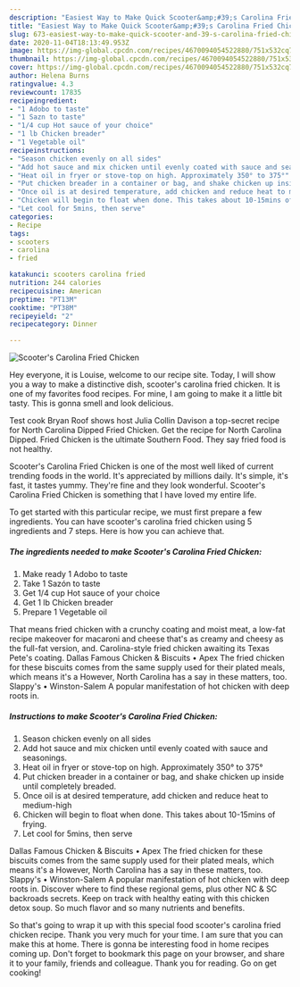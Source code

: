 ```yaml
---
description: "Easiest Way to Make Quick Scooter&amp;#39;s Carolina Fried Chicken"
title: "Easiest Way to Make Quick Scooter&amp;#39;s Carolina Fried Chicken"
slug: 673-easiest-way-to-make-quick-scooter-and-39-s-carolina-fried-chicken
date: 2020-11-04T18:13:49.953Z
image: https://img-global.cpcdn.com/recipes/4670094054522880/751x532cq70/scooters-carolina-fried-chicken-recipe-main-photo.jpg
thumbnail: https://img-global.cpcdn.com/recipes/4670094054522880/751x532cq70/scooters-carolina-fried-chicken-recipe-main-photo.jpg
cover: https://img-global.cpcdn.com/recipes/4670094054522880/751x532cq70/scooters-carolina-fried-chicken-recipe-main-photo.jpg
author: Helena Burns
ratingvalue: 4.3
reviewcount: 17835
recipeingredient:
- "1 Adobo to taste"
- "1 Sazn to taste"
- "1/4 cup Hot sauce of your choice"
- "1 lb Chicken breader"
- "1 Vegetable oil"
recipeinstructions:
- "Season chicken evenly on all sides"
- "Add hot sauce and mix chicken until evenly coated with sauce and seasonings."
- "Heat oil in fryer or stove-top on high. Approximately 350° to 375°"
- "Put chicken breader in a container or bag, and shake chicken up inside until completely breaded."
- "Once oil is at desired temperature, add chicken and reduce heat to medium-high"
- "Chicken will begin to float when done. This takes about 10-15mins of frying."
- "Let cool for 5mins, then serve"
categories:
- Recipe
tags:
- scooters
- carolina
- fried

katakunci: scooters carolina fried 
nutrition: 244 calories
recipecuisine: American
preptime: "PT13M"
cooktime: "PT38M"
recipeyield: "2"
recipecategory: Dinner

---
```



![Scooter&#39;s Carolina Fried Chicken](https://img-global.cpcdn.com/recipes/4670094054522880/751x532cq70/scooters-carolina-fried-chicken-recipe-main-photo.jpg)

Hey everyone, it is Louise, welcome to our recipe site. Today, I will show you a way to make a distinctive dish, scooter&#39;s carolina fried chicken. It is one of my favorites food recipes. For mine, I am going to make it a little bit tasty. This is gonna smell and look delicious.

Test cook Bryan Roof shows host Julia Collin Davison a top-secret recipe for North Carolina Dipped Fried Chicken. Get the recipe for North Carolina Dipped. Fried Chicken is the ultimate Southern Food. They say fried food is not healthy.

Scooter&#39;s Carolina Fried Chicken is one of the most well liked of current trending foods in the world. It's appreciated by millions daily. It's simple, it's fast, it tastes yummy. They're fine and they look wonderful. Scooter&#39;s Carolina Fried Chicken is something that I have loved my entire life.


To get started with this particular recipe, we must first prepare a few ingredients. You can have scooter&#39;s carolina fried chicken using 5 ingredients and 7 steps. Here is how you can achieve that.

<!--inarticleads1-->

##### The ingredients needed to make Scooter&#39;s Carolina Fried Chicken:

1. Make ready 1 Adobo to taste
1. Take 1 Sazón to taste
1. Get 1/4 cup Hot sauce of your choice
1. Get 1 lb Chicken breader
1. Prepare 1 Vegetable oil


That means fried chicken with a crunchy coating and moist meat, a low-fat recipe makeover for macaroni and cheese that&#39;s as creamy and cheesy as the full-fat version, and. Carolina-style fried chicken awaiting its Texas Pete&#39;s coating. Dallas Famous Chicken &amp; Biscuits • Apex The fried chicken for these biscuits comes from the same supply used for their plated meals, which means it&#39;s a However, North Carolina has a say in these matters, too. Slappy&#39;s • Winston-Salem A popular manifestation of hot chicken with deep roots in. 

<!--inarticleads2-->

##### Instructions to make Scooter&#39;s Carolina Fried Chicken:

1. Season chicken evenly on all sides
1. Add hot sauce and mix chicken until evenly coated with sauce and seasonings.
1. Heat oil in fryer or stove-top on high. Approximately 350° to 375°
1. Put chicken breader in a container or bag, and shake chicken up inside until completely breaded.
1. Once oil is at desired temperature, add chicken and reduce heat to medium-high
1. Chicken will begin to float when done. This takes about 10-15mins of frying.
1. Let cool for 5mins, then serve


Dallas Famous Chicken &amp; Biscuits • Apex The fried chicken for these biscuits comes from the same supply used for their plated meals, which means it&#39;s a However, North Carolina has a say in these matters, too. Slappy&#39;s • Winston-Salem A popular manifestation of hot chicken with deep roots in. Discover where to find these regional gems, plus other NC &amp; SC backroads secrets. Keep on track with healthy eating with this chicken detox soup. So much flavor and so many nutrients and benefits. 

So that's going to wrap it up with this special food scooter&#39;s carolina fried chicken recipe. Thank you very much for your time. I am sure that you can make this at home. There is gonna be interesting food in home recipes coming up. Don't forget to bookmark this page on your browser, and share it to your family, friends and colleague. Thank you for reading. Go on get cooking!
